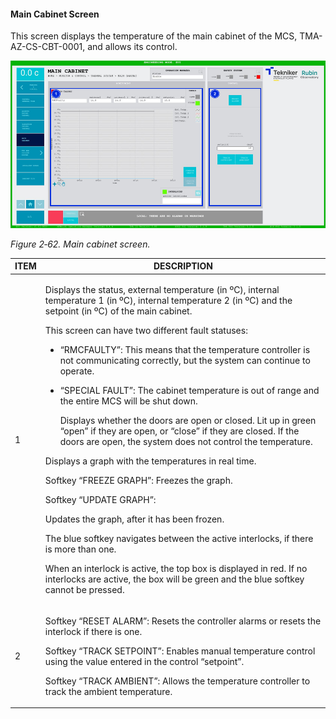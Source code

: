 #### Main Cabinet Screen

This screen displays the temperature of the main cabinet of the MCS, TMA-AZ-CS-CBT-0001, and allows its control.

![](../Resources/media/image78.png)

*Figure 2‑62. Main cabinet screen.*

<table>
<colgroup>
<col style="width: 13<col style="width: 86</colgroup>
<thead>
<tr class="header">
<th>ITEM</th>
<th>DESCRIPTION</th>
</tr>
</thead>
<tbody>
<tr class="odd">
<td>1</td>
<td><p>Displays the status, external temperature (in ºC), internal temperature 1 (in ºC), internal temperature 2
(in ºC) and the setpoint (in ºC) of the main cabinet.</p>
<p>This screen can have two different fault statuses:</p>
<ul>
<li><p>“RMCFAULTY”: This means that the temperature controller is not communicating correctly, but the system can
continue to operate.</p></li>
<li><p>“SPECIAL FAULT”: The cabinet temperature is out of range and the entire MCS will be shut down.</p>
<p>Displays whether the doors are open or closed. Lit up in green “open” if they are open,
or “close” if they are closed. If the doors are open, the system does not control the
temperature.</p></li>
</ul>
<p>Displays a graph with the temperatures in real time.</p>
<p>Softkey “FREEZE GRAPH”: Freezes the graph.</p>
<p>Softkey “UPDATE GRAPH”: <p>Updates the graph, after it has been frozen.</p>
<p>The blue softkey navigates between the active interlocks, if there is more than one.</p>
<p>When an interlock is active, the top box is displayed in red. If no interlocks are active, the
box will be green and the blue softkey cannot be pressed.</p></td>
</tr>
<tr class="even">
<td>2</td>
<td><p>Softkey “RESET ALARM”: Resets the controller alarms or resets the interlock if
there is one.</p>
<p>Softkey “TRACK SETPOINT”: Enables manual temperature control using the value entered in
the control “setpoint”.</p>
<p>Softkey “TRACK AMBIENT”: Allows the temperature controller to track the ambient temperature.</p></td>
</tr>
</tbody>
</table>
